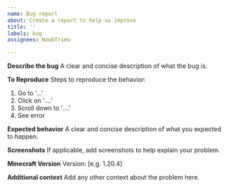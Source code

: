 ```yaml
---
name: Bug report
about: Create a report to help us improve
title: ''
labels: bug
assignees: NoobTrieu

---
```


**Describe the bug**
A clear and concise description of what the bug is.

**To Reproduce**
Steps to reproduce the behavior:
1. Go to '...'
2. Click on '....'
3. Scroll down to '....'
4. See error

**Expected behavior**
A clear and concise description of what you expected to happen.

**Screenshots**
If applicable, add screenshots to help explain your problem.

**Minecraft Version**
 Version: [e.g. 1.20.4]

**Additional context**
Add any other context about the problem here.
